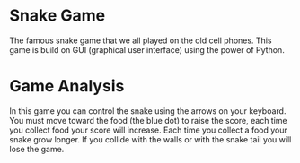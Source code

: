 # Snake Game
The famous snake game that we all played on the old cell phones. 
This game is build on GUI (graphical user interface) using the power of Python.

# Game Analysis
In this game you can control the snake using the arrows on your keyboard.
You must move toward the food (the blue dot) to raise the score, each time you collect food your score will increase.
Each time you collect a food your snake grow longer. If you collide with the walls or with the snake tail you will lose the game.
